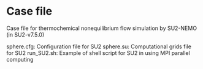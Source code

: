 # Case file
Case file for thermochemical nonequilibrium flow simulation by SU2-NEMO (in SU2-v7.5.0)

sphere.cfg: Configuration file for SU2 
sphere.su: Computational grids file for SU2 
run_SU2.sh: Example of shell script for SU2 in using MPI parallel computing 
 
